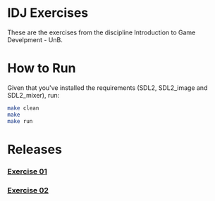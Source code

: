 # IDJ Exercises

These are the exercises from the discipline Introduction to Game Develpment - UnB.

# How to Run
Given that you've installed the requirements (SDL2, SDL2_image and SDL2_mixer), run:
```bash
make clean
make
make run
```

# Releases
### [Exercise 01](https://github.com/MatheusRich/IDJ/releases/tag/v0.1)
### [Exercise 02](https://github.com/MatheusRich/IDJ/releases/tag/v0.2)
